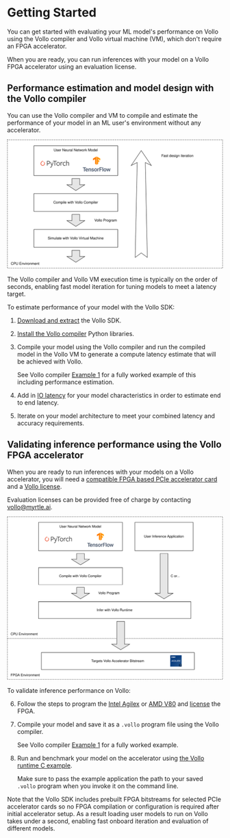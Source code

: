 # Getting Started

You can get started with evaluating your ML model's performance on Vollo using
the Vollo compiler and Vollo virtual machine (VM), which don't require an FPGA
accelerator.

When you are ready, you can run inferences with your model on a Vollo FPGA
accelerator using an evaluation license.

## Performance estimation and model design with the Vollo compiler

You can use the Vollo compiler and VM to compile and estimate the performance of
your model in an ML user's environment without any accelerator.

![CPU evaluation flow](assets/evaluation-flow-cpu.svg)

The Vollo compiler and Vollo VM execution time is typically on the order of
seconds, enabling fast model iteration for tuning models to meet a latency
target.

To estimate performance of your model with the Vollo SDK:

1. [Download and extract](installation.md) the Vollo SDK.

2. [Install the Vollo compiler](vollo-compiler.md#installation) Python libraries.

3. Compile your model using the Vollo compiler and run the compiled model in the
   Vollo VM to generate a compute latency estimate
   that will be achieved with Vollo.

   See Vollo compiler [Example 1](example-1-mlp.md) for a fully worked example
   of this including performance estimation.

4. Add in [IO latency](benchmark-io.md) for your model characteristics in
   order to estimate end to end latency.

5. Iterate on your model architecture to meet your combined latency and accuracy
   requirements.

## Validating inference performance using the Vollo FPGA accelerator

When you are ready to run inferences with your models on a Vollo accelerator,
you will need a [compatible FPGA based PCIe accelerator
card](system-requirements.md#accelerator-card-requirements) and a [Vollo
license](licensing.md).

Evaluation licenses can be provided free of charge by contacting
<vollo@myrtle.ai>.

![FPGA evaluation flow](assets/evaluation-flow-fpga.svg)

To validate inference performance on Vollo:

<!-- markdownlint-disable MD029 -->

6. Follow the steps to program the [Intel Agilex](programming-the-agilex.md) or [AMD
   V80](programming-the-v80.md) and [license](licensing.md) the FPGA.

7. Compile your model and save it as a `.vollo` program file using the Vollo
   compiler.

   See Vollo compiler [Example 1](example-1-mlp.md) for a fully worked example.

8. Run and benchmark your model on the accelerator using [the Vollo runtime C
   example](running-an-example.md).

   Make sure to pass the example application the path to your saved `.vollo`
   program when you invoke it on the command line.

<!-- markdownlint-enable MD029 -->

Note that the Vollo SDK includes prebuilt FPGA bitstreams for selected PCIe
accelerator cards so no FPGA compilation or configuration is required after
initial accelerator setup.
As a result loading user models to run on Vollo takes under a second, enabling
fast onboard iteration and evaluation of different models.
